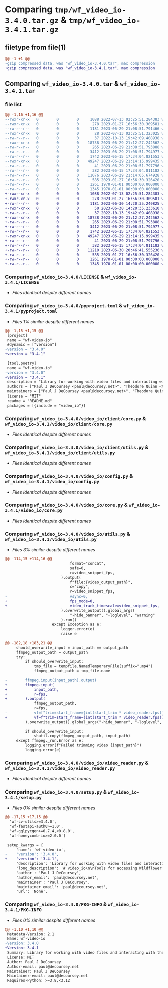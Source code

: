 # Comparing `tmp/wf_video_io-3.4.0.tar.gz` & `tmp/wf_video_io-3.4.1.tar.gz`

## filetype from file(1)

```diff
@@ -1 +1 @@
-gzip compressed data, was "wf_video_io-3.4.0.tar", max compression
+gzip compressed data, was "wf_video_io-3.4.1.tar", max compression
```

## Comparing `wf_video_io-3.4.0.tar` & `wf_video_io-3.4.1.tar`

### file list

```diff
@@ -1,16 +1,16 @@
--rwxr-xr-x   0        0        0     1088 2022-07-13 02:25:51.284383 wf_video_io-3.4.0/LICENSE
--rwxr-xr-x   0        0        0      278 2023-01-27 16:56:30.309581 wf_video_io-3.4.0/README.md
--rw-r--r--   0        0        0     1181 2023-06-29 21:08:51.791466 wf_video_io-3.4.0/pyproject.toml
--rwxr-xr-x   0        0        0       28 2022-07-13 02:25:51.323025 wf_video_io-3.4.0/video_io/__init__.py
--rw-r--r--   0        0        0       37 2022-10-13 19:42:09.408938 wf_video_io-3.4.0/video_io/client/__init__.py
--rwxr-xr-x   0        0        0    18738 2023-06-29 21:12:27.242562 wf_video_io-3.4.0/video_io/client/core.py
--rw-r--r--   0        0        0      265 2023-06-29 21:08:51.793888 wf_video_io-3.4.0/video_io/client/errors.py
--rw-r--r--   0        0        0     3412 2023-06-29 21:08:51.794977 wf_video_io-3.4.0/video_io/client/utils.py
--rw-r--r--   0        0        0     1742 2023-05-15 17:34:04.821553 wf_video_io-3.4.0/video_io/config.py
--rwxr-xr-x   0        0        0    49247 2023-06-29 21:14:15.999435 wf_video_io-3.4.0/video_io/core.py
--rw-r--r--   0        0        0       41 2023-06-29 21:08:51.797796 wf_video_io-3.4.0/video_io/errors.py
--rw-r--r--   0        0        0      382 2023-05-15 17:34:04.811182 wf_video_io-3.4.0/video_io/log_retry.py
--rw-r--r--   0        0        0    11076 2023-06-29 21:14:05.674928 wf_video_io-3.4.0/video_io/utils.py
--rw-r--r--   0        0        0      585 2023-01-27 16:56:30.326420 wf_video_io-3.4.0/video_io/video_reader.py
--rw-r--r--   0        0        0     1261 1970-01-01 00:00:00.000000 wf_video_io-3.4.0/setup.py
--rw-r--r--   0        0        0     1345 1970-01-01 00:00:00.000000 wf_video_io-3.4.0/PKG-INFO
+-rwxr-xr-x   0        0        0     1088 2022-07-13 02:25:51.284383 wf_video_io-3.4.1/LICENSE
+-rwxr-xr-x   0        0        0      278 2023-01-27 16:56:30.309581 wf_video_io-3.4.1/README.md
+-rw-r--r--   0        0        0     1181 2023-06-30 14:20:35.240825 wf_video_io-3.4.1/pyproject.toml
+-rwxr-xr-x   0        0        0       50 2023-06-30 14:20:35.233610 wf_video_io-3.4.1/video_io/__init__.py
+-rw-r--r--   0        0        0       37 2022-10-13 19:42:09.408938 wf_video_io-3.4.1/video_io/client/__init__.py
+-rwxr-xr-x   0        0        0    18738 2023-06-29 21:12:27.242562 wf_video_io-3.4.1/video_io/client/core.py
+-rw-r--r--   0        0        0      265 2023-06-29 21:08:51.793888 wf_video_io-3.4.1/video_io/client/errors.py
+-rw-r--r--   0        0        0     3412 2023-06-29 21:08:51.794977 wf_video_io-3.4.1/video_io/client/utils.py
+-rw-r--r--   0        0        0     1742 2023-05-15 17:34:04.821553 wf_video_io-3.4.1/video_io/config.py
+-rwxr-xr-x   0        0        0    49247 2023-06-29 21:14:15.999435 wf_video_io-3.4.1/video_io/core.py
+-rw-r--r--   0        0        0       41 2023-06-29 21:08:51.797796 wf_video_io-3.4.1/video_io/errors.py
+-rw-r--r--   0        0        0      382 2023-05-15 17:34:04.811182 wf_video_io-3.4.1/video_io/log_retry.py
+-rw-r--r--   0        0        0    11210 2023-06-30 20:46:41.555236 wf_video_io-3.4.1/video_io/utils.py
+-rw-r--r--   0        0        0      585 2023-01-27 16:56:30.326420 wf_video_io-3.4.1/video_io/video_reader.py
+-rw-r--r--   0        0        0     1261 1970-01-01 00:00:00.000000 wf_video_io-3.4.1/setup.py
+-rw-r--r--   0        0        0     1345 1970-01-01 00:00:00.000000 wf_video_io-3.4.1/PKG-INFO
```

### Comparing `wf_video_io-3.4.0/LICENSE` & `wf_video_io-3.4.1/LICENSE`

 * *Files identical despite different names*

### Comparing `wf_video_io-3.4.0/pyproject.toml` & `wf_video_io-3.4.1/pyproject.toml`

 * *Files 1% similar despite different names*

```diff
@@ -1,15 +1,15 @@
 [project]
 name = "wf-video-io"
 #dynamic = ["version"]
-version = "3.4.0"
+version = "3.4.1"
 
 [tool.poetry]
 name = "wf-video-io"
-version = "3.4.0"
+version = "3.4.1"
 description = "Library for working with video files and interacting with the wildflower video-service"
 authors = ["Paul J DeCoursey <paul@decoursey.net>", "Theodore Quinn <ted.quinn@wildflowerschools.org>"]
 maintainers = ["Paul J DeCoursey <paul@decoursey.net>", "Theodore Quinn <ted.quinn@wildflowerschools.org>", "Benjamin Jaffe-Talberg <ben.talberg@gmail.com>"]
 license = "MIT"
 readme = "README.md"
 packages = [{include = "video_io"}]
```

### Comparing `wf_video_io-3.4.0/video_io/client/core.py` & `wf_video_io-3.4.1/video_io/client/core.py`

 * *Files identical despite different names*

### Comparing `wf_video_io-3.4.0/video_io/client/utils.py` & `wf_video_io-3.4.1/video_io/client/utils.py`

 * *Files identical despite different names*

### Comparing `wf_video_io-3.4.0/video_io/config.py` & `wf_video_io-3.4.1/video_io/config.py`

 * *Files identical despite different names*

### Comparing `wf_video_io-3.4.0/video_io/core.py` & `wf_video_io-3.4.1/video_io/core.py`

 * *Files identical despite different names*

### Comparing `wf_video_io-3.4.0/video_io/utils.py` & `wf_video_io-3.4.1/video_io/utils.py`

 * *Files 3% similar despite different names*

```diff
@@ -114,15 +114,16 @@
                             format="concat",
                             safe=0,
                             r=video_snippet_fps,
                         ).output(
                             f"file:{video_output_path}",
                             c="copy",
                             r=video_snippet_fps,
-                            vsync=0,
+                            fps_mode=0,
+                            video_track_timescale=video_snippet_fps,
                         ).overwrite_output().global_args(
                             "-hide_banner", "-loglevel", "warning"
                         ).run()
                     except Exception as e:
                         logger.error(e)
                         raise e
 
@@ -182,18 +183,21 @@
     should_overwrite_input = input_path == output_path
     ffmpeg_output_path = output_path
     try:
         if should_overwrite_input:
             tmp_file = tempfile.NamedTemporaryFile(suffix=".mp4")
             ffmpeg_output_path = tmp_file.name
 
-        ffmpeg.input(input_path).output(
+        ffmpeg.input(
+            input_path,
+            r=fps,
+        ).output(
             ffmpeg_output_path,
             r=fps,
-            vf=f"trim=start_frame={int(start_trim * video_reader.fps())}:end_frame={int(end_trim * video_reader.fps())}",
+            vf=f"trim=start_frame={int(start_trim * video_reader.fps())}:end_frame={int(end_trim * video_reader.fps())},setpts=PTS-STARTPTS",
         ).overwrite_output().global_args("-hide_banner", "-loglevel", "warning").run()
 
         if should_overwrite_input:
             shutil.copy(ffmpeg_output_path, input_path)
     except ffmpeg._run.Error as e:
         logging.error(f"Failed trimming video {input_path}")
         logging.error(e)
```

### Comparing `wf_video_io-3.4.0/video_io/video_reader.py` & `wf_video_io-3.4.1/video_io/video_reader.py`

 * *Files identical despite different names*

### Comparing `wf_video_io-3.4.0/setup.py` & `wf_video_io-3.4.1/setup.py`

 * *Files 0% similar despite different names*

```diff
@@ -17,15 +17,15 @@
  'wf-cv-utils>=3.4.0',
  'wf-fastapi-auth0>=1.0',
  'wf-gqlpycgen>=0.7.4,<0.8.0',
  'wf-honeycomb-io>=2.0.0']
 
 setup_kwargs = {
     'name': 'wf-video-io',
-    'version': '3.4.0',
+    'version': '3.4.1',
     'description': 'Library for working with video files and interacting with the wildflower video-service',
     'long_description': '# video_io\n\nTools for accessing Wildflower video data\n\n## Test\n\nTests are written with *behave* and *pytest*. As of 11/10/2022, *behave* tests are not functional.\n\n__Run pytest tests__\n\n```pytest```\n\n## Task list\n* ~~Add ability to request concatenation of videos~~ (11/7/2022)\n',
     'author': 'Paul J DeCoursey',
     'author_email': 'paul@decoursey.net',
     'maintainer': 'Paul J DeCoursey',
     'maintainer_email': 'paul@decoursey.net',
     'url': 'None',
```

### Comparing `wf_video_io-3.4.0/PKG-INFO` & `wf_video_io-3.4.1/PKG-INFO`

 * *Files 0% similar despite different names*

```diff
@@ -1,10 +1,10 @@
 Metadata-Version: 2.1
 Name: wf-video-io
-Version: 3.4.0
+Version: 3.4.1
 Summary: Library for working with video files and interacting with the wildflower video-service
 License: MIT
 Author: Paul J DeCoursey
 Author-email: paul@decoursey.net
 Maintainer: Paul J DeCoursey
 Maintainer-email: paul@decoursey.net
 Requires-Python: >=3.8,<3.12
```

